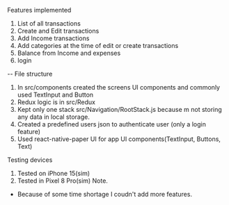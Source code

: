 Features implemented
1. List of all transactions
2. Create and Edit transactions
3. Add Income transactions
4. Add categories at the time of edit or create transactions
5. Balance from Income and expenses
6. login

-- File structure 
1. In src/components created the screens UI components and commonly used TextInput and Button
2. Redux logic is in src/Redux
3. Kept only one stack src/Navigation/RootStack.js because m not storing any data in local storage.
4. Created a predefined users json to authenticate user (only a login feature)
5. Used react-native-paper UI for app UI components(TextInput, Buttons, Text)

Testing devices 
1. Tested on iPhone 15(sim)
2. Tested in Pixel 8 Pro(sim)
Note.
- Because of some time shortage I coudn't add more features.
